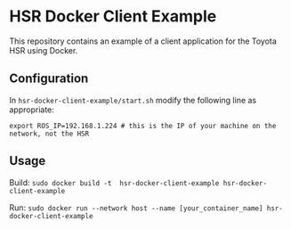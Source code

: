 # HSR Docker Client Example

This repository contains an example of a client application for the Toyota HSR using Docker.

## Configuration

In ```hsr-docker-client-example/start.sh``` modify the following line as appropriate:
```
export ROS_IP=192.168.1.224 # this is the IP of your machine on the network, not the HSR

```

## Usage

Build: ```sudo docker build -t  hsr-docker-client-example hsr-docker-client-example```

Run: ```sudo docker run --network host --name [your_container_name] hsr-docker-client-example```
